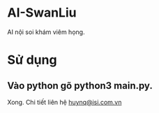 # AI-SwanLiu
AI nội soi khám viêm họng.
# Sử dụng
Vào python gõ python3 main.py.
-------------
Xong. Chi tiết liên hệ huynq@isi.com.vn
